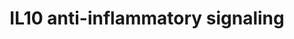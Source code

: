 ---
annotations:
- id: CL:0000235
  parent: native cell
  type: Cell Type Ontology
  value: macrophage
- id: PW:0000003
  parent: signaling pathway
  type: Pathway Ontology
  value: signaling pathway
- id: PW:0000515
  parent: signaling pathway
  type: Pathway Ontology
  value: Interleukin-10 signaling pathway
authors:
- Laurent
- Fehrhart
- Eweitz
- Egonw
- AlexanderPico
- DeSl
citedin:
- link: PMC8099445
  title: Identification of high‐dimensional omics‐derived predictors for tumor growth
    dynamics using machine learning and pharmacometric modeling (2021)
- link: PMC7756074
  title: A Network-Based Analysis Reveals the Mechanism Underlying Vitamin D in Suppressing
    Cytokine Storm and Virus in SARS-CoV-2 Infection (2020)
- link: PMC7573595
  title: Finding disease modules for cancer and COVID-19 in gene co-expression networks
    with the Core&Peel method (2020)
- link: 10.1016/j.humgen.2022.201135
  title: In silico transcriptional analysis of asymptomatic and severe COVID-19 patients
    reveals the susceptibility of severe patients to other comorbidities and non-viral
    pathological conditions (2023)
communities: []
description: 'IL-10 binds to its respective IL-10 receptor which activates the JAK/STAT
  pathway and MAPK pathway involving the p38 kinases. This leads to the induction
  of the enzyme heme oxygenase-1 (HMOX1) which is involved in the biosynthesis of
  heme, and catalyzes the reaction producing the heme precursor biliverdin. The ani-inflammatory
  actions of HMOX appear to be the result of signaling by carbon monoxide which inhibits
  pro-inflammatory cytokine production. '
last-edited: 2024-05-22
ndex: 49df895c-8b6b-11eb-9e72-0ac135e8bacf
organisms:
- Homo sapiens
redirect_from:
- /index.php/Pathway:WP4495
- /instance/WP4495
- /instance/WP4495_r129721
revision: r129721
schema-jsonld:
- '@context': https://schema.org/
  '@id': https://wikipathways.github.io/pathways/WP4495.html
  '@type': Dataset
  creator:
    '@type': Organization
    name: WikiPathways
  description: 'IL-10 binds to its respective IL-10 receptor which activates the JAK/STAT
    pathway and MAPK pathway involving the p38 kinases. This leads to the induction
    of the enzyme heme oxygenase-1 (HMOX1) which is involved in the biosynthesis of
    heme, and catalyzes the reaction producing the heme precursor biliverdin. The
    ani-inflammatory actions of HMOX appear to be the result of signaling by carbon
    monoxide which inhibits pro-inflammatory cytokine production. '
  keywords:
  - BLVRA
  - BLVRB
  - Bilirubin
  - Biliverdin
  - CO
  - HMOX1
  - Heme
  - IL10
  - IL10RA
  - IL10RB
  - IL1A
  - IL6
  - JAK1
  - STAT1
  - STAT2
  - STAT3
  - TNF
  license: CC0
  name: IL10 anti-inflammatory signaling
seo: CreativeWork
title: IL10 anti-inflammatory signaling
wpid: WP4495
---